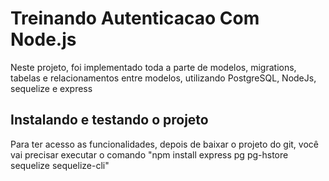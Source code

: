 # Treinando Autenticacao Com Node.js
 Neste projeto, foi implementado toda a parte de modelos, migrations, tabelas e relacionamentos entre modelos, utilizando PostgreSQL, NodeJs, sequelize e express

## Instalando e testando o projeto
Para ter acesso as funcionalidades, depois de baixar o projeto do git, você vai precisar executar o comando "npm install express pg pg-hstore sequelize sequelize-cli"
